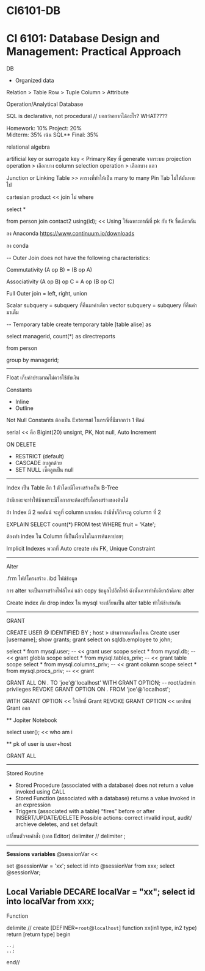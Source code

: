 # CI6101-DB
# CI 6101: Database Design and Management: Practical Approach

DB
- Organized data

Relation > Table
Row > Tuple
Column > Attribute

Operation/Analytical Database

SQL is declarative, not procedural
// บอกว่าอยากได้อะไร? WHAT????

Homework: 10% 
Project: 20%  
Midterm: 35%  เน้น SQL**
Final: 35% 

relational algebra


artificial key or surrogate key < Primary Key ที่ generate จากระบบ
projection operation > เลือกบาง column
selection operation > เลือกบาง แถว

Junction or Linking Table >> ตารางที่ทำให้เป็น many to many
Pin Tab ไม่ให้มันหายไป





cartesian product << join ไม่ where


select *

from person 
join contact2 using(id);  << Using ใช้เฉพาะกรณีที่ pk กับ fk ชื่อเดียวกัน

ลง Anaconda
https://www.continuum.io/downloads

ลง conda



-- Outer Join does not have the following characteristics:

Commutativity  (A op B) = (B op A)

Associativity  (A op B) op C = A op (B op C)



Full Outer join = left, right, union


Scalar subquery = subquery ที่คืนมาค่าเดียว
vector subquery = subquery ที่คืนค่ามาเต็ม


-- Temporary table
create temporary table [table alise] as 
	
select managerid, count(*) as directreports
	
from person
	
group by managerid;



------------------------------

Float เก็บค่าประมาณไม่ควรใช้กับเงิน

Constants
- Inline
- Outline

Not Null
Constants ต้องเป็น External ในกรณีที่มีมากกว่า 1 ฟิลด์



serial << คือ Bigint(20) unsignt, PK, Not null, Auto Increment


ON DELETE 
- RESTRICT (default)
- CASCADE ลบลูกด้วย
- SET NULL เซ็ตลูกเป็น null



------------------------------

Index
เป็น Table อีก 1 ตัวโดยมีโครงสร้างเป็น B-Tree

ถ้ามีเยอะจะทำให้ช้าเพราะมีโอกาสจะต้องปรับโครงสร้างของต้นได้

ถ้า Index มี 2 คอลัมน์ จะดูที่ column แรกก่อน ถ้ามีซ้ำก็ถึงจะดู column ที่ 2


EXPLAIN SELECT count(*) FROM test WHERE fruit = 'Kate';

ต้องทำ index ใน Column ที่เป็นเงื่อนไขในการค้นหาบ่อยๆ


Implicit Indexes  พวกที่ Auto create เช่น FK, Unique Constraint



------------------------------
Alter 

.frm ไฟล์โครงสร้าง
.ibd ไฟล์ข้อมูล

การ alter จะเป็นการสร้างไฟล์ใหม่ แล้ว copy ข้อมูลไปอีกไฟล์ ดังนั้นควรทำทีเดียวถ้าคิดจะ alter 

Create index กับ drop index ใน mysql จะเปลี่ยนเป็น alter table ทำให้ช้าเช่นกัน

-----------------------------------

GRANT


CREATE USER <user>@<host> IDENTIFIED BY <password>;
host > เข้ามาจากเครื่องไหน
Create user [username];
show grants;
grant select on sqldb.employee to john;



select * from mysql.user; -- << grant  user scope
select * from mysql.db; -- << grant globla scope
select * from mysql.tables_priv; -- << grant table scope
select * from mysql.columns_priv; -- << grant column scope
select * from mysql.procs_priv; -- << grant 




GRANT ALL ON *.* TO 'joe'@'localhost' WITH GRANT OPTION; -- root/admin privileges
REVOKE GRANT OPTION ON *.* FROM 'joe'@'localhost';

WITH GRANT OPTION << ให้สิทธิ์ Grant
REVOKE GRANT OPTION << เอาสิทธฺ์ Grant ออก

** Jopiter Notebook


select user(); << who am i


** pk of user is user+host

GRANT ALL 



-------

Stored Routine
- Stored Procedure (associated with a database)
	does not return a value
	invoked using CALL
- Stored Function (associated with a database)
	returns a value
	invoked in an expression
- Triggers (associated with a table)
	“fires” before or after INSERT/UPDATE/DELETE
	Possible actions: correct invalid input, audit/ archieve
	deletes, and set default



เปลี่ยนตัวจบคำสั่ง (บอก Editor)
delimiter //
delimiter ;

---

**Sessions variables**
@sessionVar << 

set @sessionVar = 'xx';
select id into @sessionVar from xxx;
select @sessionVar;

**Local Variable**
DECARE localVar = "xx";
select id into localVar from xxx;
----


Function

delimite //
create [DEFINER=`root`@`localhost`] function xx(in1 type, in2 type)
return [return type]
begin

	..;
	..;
end//

